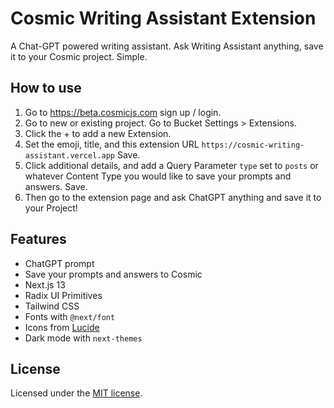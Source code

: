 # Cosmic Writing Assistant Extension

A Chat-GPT powered writing assistant. Ask Writing Assistant anything, save it to your Cosmic project. Simple.

## How to use
1. Go to https://beta.cosmicjs.com sign up / login.
2. Go to new or existing project. Go to Bucket Settings > Extensions.
3. Click the + to add a new Extension.
4. Set the emoji, title, and this extension URL `https://cosmic-writing-assistant.vercel.app` Save.
5. Click additional details, and add a Query Parameter `type` set to `posts` or whatever Content Type you would like to save your prompts and answers. Save.
6. Then go to the extension page and ask ChatGPT anything and save it to your Project!

## Features
- ChatGPT prompt
- Save your prompts and answers to Cosmic
- Next.js 13
- Radix UI Primitives
- Tailwind CSS
- Fonts with `@next/font`
- Icons from [Lucide](https://lucide.dev)
- Dark mode with `next-themes`

## License

Licensed under the [MIT license](/LICENSE.md).
